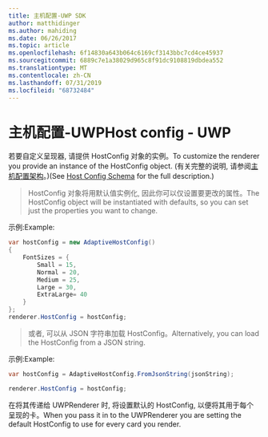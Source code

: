 ```yaml
---
title: 主机配置-UWP SDK
author: matthidinger
ms.author: mahiding
ms.date: 06/26/2017
ms.topic: article
ms.openlocfilehash: 6f14830a643b064c6169cf3143bbc7cd4ce45937
ms.sourcegitcommit: 6889c7e1a38029d965c8f91dc9108819dbdea552
ms.translationtype: MT
ms.contentlocale: zh-CN
ms.lasthandoff: 07/31/2019
ms.locfileid: "68732484"
---
```

# <a name="host-config---uwp"></a><span data-ttu-id="2758e-102">主机配置-UWP</span><span class="sxs-lookup"><span data-stu-id="2758e-102">Host config - UWP</span></span>

<span data-ttu-id="2758e-103">若要自定义呈现器, 请提供 HostConfig 对象的实例。</span><span class="sxs-lookup"><span data-stu-id="2758e-103">To customize the renderer you provide an instance of the HostConfig object.</span></span> <span data-ttu-id="2758e-104">(有关完整的说明, 请参阅[主机配置架构](../../../rendering-cards/host-config.md)。)</span><span class="sxs-lookup"><span data-stu-id="2758e-104">(See [Host Config Schema](../../../rendering-cards/host-config.md) for the full description.)</span></span>

> <span data-ttu-id="2758e-105">HostConfig 对象将用默认值实例化, 因此你可以仅设置要更改的属性。</span><span class="sxs-lookup"><span data-stu-id="2758e-105">The HostConfig object will be instantiated with defaults, so you can set just the properties you want to change.</span></span>

<span data-ttu-id="2758e-106">示例:</span><span class="sxs-lookup"><span data-stu-id="2758e-106">Example:</span></span>

```csharp
var hostConfig = new AdaptiveHostConfig() 
{
    FontSizes = {
        Small = 15,
        Normal = 20,
        Medium = 25,
        Large = 30,
        ExtraLarge= 40
    }
};
renderer.HostConfig = hostConfig;
```

> <span data-ttu-id="2758e-107">或者, 可以从 JSON 字符串加载 HostConfig。</span><span class="sxs-lookup"><span data-stu-id="2758e-107">Alternatively, you can load the HostConfig from a JSON string.</span></span>

<span data-ttu-id="2758e-108">示例:</span><span class="sxs-lookup"><span data-stu-id="2758e-108">Example:</span></span>

```csharp
var hostConfig = AdaptiveHostConfig.FromJsonString(jsonString); 

renderer.HostConfig = hostConfig;
```

<span data-ttu-id="2758e-109">在将其传递给 UWPRenderer 时, 将设置默认的 HostConfig, 以便将其用于每个呈现的卡。</span><span class="sxs-lookup"><span data-stu-id="2758e-109">When you pass it in to the UWPRenderer you are setting the default HostConfig to use for every card you render.</span></span>